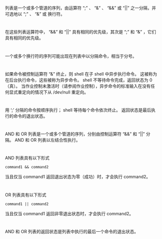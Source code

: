 #
列表是一个或多个管道的序列，由运算符 “;” 、 “&” 、  “&&” 或 “||” 之一分隔，并可选地以 “;” 、 “&” 或 换行符。
#
在这些列表运算符中， “&&” 和 “||” 具有相同的优先级，其次是 “;” 和 “&” ，它们具有相同的优先级。
#
一个或多个换行符的序列可能出现在列表中以分隔命令，相当于分号。
#
如果命令被控制运算符 “&” 终止，则 shell 在子 shell 中异步执行命令。 这被称为在后台执行命令，这些被称为异步命令。 shell 不等待命令完成，返回状态为 0（真）。 当作业控制未激活时（请参阅作业控制），异步命令的标准输入在没有任何显式重定向的情况下从 /dev/null 重定向。
#
用 ‘;’ 分隔的命令按顺序执行； shell 等待每个命令依次终止。 返回状态是最后执行的命令的退出状态。
#
AND 和 OR 列表是一个或多个管道的序列，分别由控制运算符 “&&” 和 “||” 分隔。 AND 和 OR 列表以左结合性执行。
#
AND 列表具有以下形式
```
command1 && command2
```
当且仅当 command1 返回退出状态为零（成功）时，才会执行 command2。
#
OR 列表具有以下形式
```
command1 || command2
```
当且仅当 command1 返回非零退出状态时，才会执行 command2。
#
AND 和 OR 列表的返回状态是列表中执行的最后一个命令的退出状态。
#
